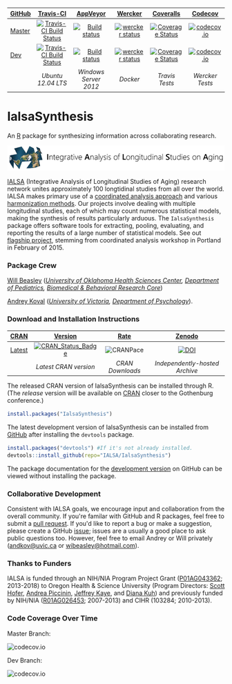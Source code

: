 <!-- rmarkdown v1 -->

| [GitHub](https://github.com/IALSA/IalsaSynthesis) | [Travis-CI](https://travis-ci.org/IALSA/IalsaSynthesis/builds) | [AppVeyor](https://ci.appveyor.com/project/wibeasley/ialsasynthesis/history) | [Wercker](https://app.wercker.com/project/bykey/8010c64ba8d5d36495614496c9dff4a8) | [Coveralls](https://coveralls.io/r/IALSA/IalsaSynthesis) | [Codecov](https://codecov.io/github/IALSA/IalsaSynthesis) |
| :----- | :---------------------------: | :------------: | :-------: | :-------: | :-------: | 
| [Master](https://github.com/IALSA/IalsaSynthesis/tree/master) |  [![Travis-CI Build Status](https://travis-ci.org/IALSA/IalsaSynthesis.png?branch=master)](https://travis-ci.org/IALSA/IalsaSynthesis) | [![Build status](https://ci.appveyor.com/api/projects/status/8u5m65k0rr2veahx/branch/master?svg=true)](https://ci.appveyor.com/project/wibeasley/ialsasynthesis/branch/master) | [![wercker status](https://app.wercker.com/status/8010c64ba8d5d36495614496c9dff4a8/s/master "wercker status")](https://app.wercker.com/project/bykey/8010c64ba8d5d36495614496c9dff4a8) | [![Coverage Status](https://coveralls.io/repos/IALSA/IalsaSynthesis/badge.svg?branch=master)](https://coveralls.io/r/IALSA/IalsaSynthesis?branch=master) | [![codecov.io](http://codecov.io/github/IALSA/IalsaSynthesis/coverage.svg?branch=master)](http://codecov.io/github/IALSA/IalsaSynthesis?branch=master) |
| [Dev](https://github.com/IALSA/IalsaSynthesis/tree/dev) | [![Travis-CI Build Status](https://travis-ci.org/IALSA/IalsaSynthesis.png?branch=dev)](https://travis-ci.org/IALSA/IalsaSynthesis) | [![Build status](https://ci.appveyor.com/api/projects/status/8u5m65k0rr2veahx/branch/dev?svg=true)](https://ci.appveyor.com/project/wibeasley/ialsasynthesis/branch/dev) | [![wercker status](https://app.wercker.com/status/8010c64ba8d5d36495614496c9dff4a8/s/dev "wercker status")](https://app.wercker.com/project/bykey/8010c64ba8d5d36495614496c9dff4a8) | [![Coverage Status](https://coveralls.io/repos/IALSA/IalsaSynthesis/badge.svg?branch=dev)](https://coveralls.io/r/IALSA/IalsaSynthesis?branch=dev) | [![codecov.io](http://codecov.io/github/IALSA/IalsaSynthesis/coverage.svg?branch=dev)](http://codecov.io/github/IALSA/IalsaSynthesis?branch=dev) |
| | *Ubuntu 12.04 LTS* | *Windows Server 2012* | *Docker* | *Travis Tests* | *Wercker Tests* |


IalsaSynthesis
====================

An [R](http://www.r-project.org/) package for synthesizing information across collaborating research.

[![logo](libs/images/ialsa-wide.png)](http://www.ialsa.org/)

[IALSA](http://www.ialsa.org/) (Integrative Analysis of Longitudinal Studies of Aging) research network unites approximately 100 longtidinal studies from all over the world.  IALSA makes primary use of a [coordinated analysis approach](http://www.ncbi.nlm.nih.gov/pmc/articles/PMC2773828/) and various [harmonization methods](https://www.maelstrom-research.org/repository/methods_library). Our projects involve dealing with multiple longitudinal studies, each of which may count numerous statistical models, making the synthesis of results particularly arduous. The `IalsaSynthesis` package offers software tools for extracting, pooling, evaluating, and reporting the results of a large number of statistical models. See out [flagship project](https://github.com/IALSA/IALSA-2015-Portland), stemming from coordinated analysis workshop in Portland in February of 2015.

### Package Crew

[Will Beasley](https://www.researchgate.net/profile/William_Beasley2) (*[University of Oklahoma Health Sciences Center](http://ouhsc.edu/), [Department of Pediatrics](http://www.oumedicine.com/pediatrics), [Biomedical & Behavioral Research Core](http://ouhsc.edu/BBMC/)*)

[Andrey Koval](https://www.researchgate.net/profile/Andrey_Koval) (*[University of Victoria](http://www.uvic.ca/), [Department of Psychology](http://www.uvic.ca/socialsciences/psychology/)*).


### Download and Installation Instructions 

| [CRAN](http://cran.rstudio.com/) | [Version](https://cran.r-project.org/package=IalsaSynthesis) | [Rate](http://cranlogs.r-pkg.org/) | [Zenodo](https://zenodo.org/search?ln=en&p=ialsasynthesis) | 
|  :---- | :----: | :----: | :----: |
| [Latest](https://cran.r-project.org/package=IalsaSynthesis) | [![CRAN_Status_Badge](http://www.r-pkg.org/badges/version/IalsaSynthesis)](https://cran.r-project.org/package=IalsaSynthesis) | ![CRANPace](http://cranlogs.r-pkg.org/badges/IalsaSynthesis) |  [![DOI](https://zenodo.org/badge/34798650.svg)](https://zenodo.org/badge/latestdoi/34798650) |
|   | *Latest CRAN version* | *CRAN Downloads* | *Independently-hosted Archive* |

The released CRAN version of IalsaSynthesis can be installed through R. (The *release* version will be available on [CRAN](http://cran.rstudio.com/) closer to the Gothenburg conference.)

```R
install.packages("IalsaSynthesis")
```

The latest development version of IalsaSynthesis can be installed from [GitHub](https://github.com/IALSA/IalsaSynthesis) after installing the `devtools` package.

```R
install.packages("devtools") #If it's not already installed.
devtools::install_github(repo="IALSA/IalsaSynthesis")
```

The package documentation for the [development version](documentation-peek.pdf) on GitHub can be viewed without installing the package.

### Collaborative Development
Consistent with IALSA goals, we encourage input and collaboration from the overall community.  If you're familar with GitHub and R packages, feel free to submit a [pull request](https://github.com/IALSA/IalsaSynthesis/pulls).  If you'd like to report a bug or make a suggestion, please create a GitHub [issue](https://github.com/IALSA/IalsaSynthesis/issues); issues are a usually a good place to ask public questions too.  However, feel free to email Andrey or Will privately (<andkov@uvic.ca> or <wibeasley@hotmail.com>).

### Thanks to Funders
IALSA is funded through an NIH/NIA Program Project Grant ([P01AG043362](http://projectreporter.nih.gov/project_info_description.cfm?aid=8414933&icde=18870651&ddparam=&ddvalue=&ddsub=&cr=3&csb=default&cs=ASC); 2013-2018) to Oregon Health & Science University (Program Directors: [Scott Hofer](http://www.ialsa.org/users/hofer), [Andrea Piccinin](http://www.ialsa.org/users/piccinin), [Jeffrey Kaye](http://www.ialsa.org/users/kaye), and [Diana Kuh](http://www.ialsa.org/users/kuh)) and previously funded by NIH/NIA ([R01AG026453](http://projectreporter.nih.gov/project_info_description.cfm?aid=7210005&icde=19139556&ddparam=&ddvalue=&ddsub=&cr=5&csb=default&cs=ASC); 2007-2013) and CIHR (103284; 2010-2013).

### Code Coverage Over Time

Master Branch:

![codecov.io](http://codecov.io/github/IALSA/IalsaSynthesis/branch.svg?branch=master)

Dev Branch:

![codecov.io](http://codecov.io/github/IALSA/IalsaSynthesis/branch.svg?branch=dev)
